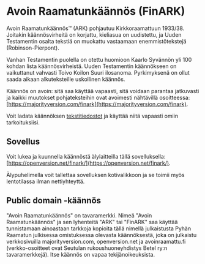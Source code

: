 # Avoin Raamatunkäännös (FinARK)

Avoin Raamatunkäännös™ (ARK) pohjautuu Kirkkoraamattuun 1933/38. Joitakin käännösvirheitä on korjattu, kieliasua on uudistettu, ja Uuden Testamentin osalta tekstiä on muokattu vastaamaan enemmistötekstejä (Robinson-Pierpont).

Vanhan Testamentin puolella on otettu huomioon Kaarlo Syvännön yli 100 kohdan lista käännösvirheistä. Uuden Testamentin käännökseen on vaikuttanut vahvasti Toivo Koilon Suuri ilosanoma. Pyrkimyksenä on ollut saada aikaan alkuteksteille uskollinen käännös.

Käännös on avoin: sitä saa käyttää vapaasti, sitä voidaan parantaa jatkuvasti ja kaikki muutokset pohjateksteihin ovat avoimesti nähtävillä osoitteessa:
[https://majorityversion.com/finark](https://majorityversion.com/finark).

Voit ladata käännöksen [tekstitiedostot](https://github.com/openversion/finark/tree/master/pub) ja käyttää niitä vapaasti omiin tarkoituksiisi.

## Sovellus

Voit lukea ja kuunnella käännöstä älylaitteilla tällä sovelluksella:
[https://openversion.net/finark/](https://openversion.net/finark/).

Älypuhelimella voit tallettaa sovelluksen kotivalikkoon ja se toimii myös lentotilassa ilman nettiyhteyttä.

## Public domain -käännös

"Avoin Raamatunkäännös" on tavaramerkki. Nimeä "Avoin Raamatunkäännös" ja sen lyhenteitä "ARK" tai "FinARK" saa käyttää tunnistamaan ainoastaan tarkkoja kopioita tällä nimellä julkaistusta Pyhän Raamatun julkisessa omistuksessa olevasta käännöksestä, joka on julkaistu verkkosivuilla majorityversion.com, openversion.net ja avoinraamattu.fi (verkko-osoitteet ovat Seutulan rukoushuoneyhdistys Betel ry:n tavaramerkkejä). Itse käännös on vapaa tekijänoikeuksista.

